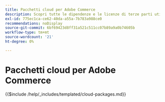 ```yaml
---
title: Pacchetti cloud per Adobe Commerce
description: Scopri tutte le dipendenze e le licenze di terze parti utilizzate in Adobe Commerce.
exl-id: 775ec1ca-ce62-40da-a55a-7b783a988ce0
recommendations: noDisplay
source-git-commit: 6bf69423d8ff31a521c511cc07b89a9a0b74605b
workflow-type: tm+mt
source-wordcount: '21'
ht-degree: 0%

---
```


# Pacchetti cloud per Adobe Commerce

{{$include /help/_includes/templated/cloud-packages.md}}
